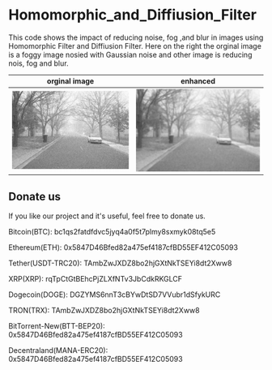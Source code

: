 # Homomorphic_and_Diffiusion_Filter

This code shows the impact of reducing noise, fog ,and blur in images using Homomorphic Filter and Diffiusion Filter. Here on the right the orginal image is a foggy image nosied with Gaussian noise and other image is reducing nois, fog and blur.

orginal image             |  enhanced
:-------------------------:|:-------------------------:
![](https://github.com/bardiadelagah/Homomorphic_and_Diffiusion_Filter/blob/main/noise.jpg)  |  ![](https://github.com/bardiadelagah/Homomorphic_and_Diffiusion_Filter/blob/main/diffusionFilterimg1.jpg)


## Donate us
If you like our project and it's useful, feel free to donate us.

Bitcoin(BTC): bc1qs2fatdfdvc5jyq4a0f5t7plmy8sxmyk08tq5e5

Ethereum(ETH): 0x5847D46Bfed82a475ef4187cfBD55EF412C05093

Tether(USDT-TRC20): TAmbZwJXDZ8bo2hjGXtNkTSEYi8dt2Xww8

XRP(XRP): rqTpCtGtBEhcPjZLXfNTv3JbCdkRKGLCF

Dogecoin(DOGE): DGZYMS6nnT3cBYwDtSD7VVubr1dSfykURC

TRON(TRX): TAmbZwJXDZ8bo2hjGXtNkTSEYi8dt2Xww8

BitTorrent-New(BTT-BEP20): 0x5847D46Bfed82a475ef4187cfBD55EF412C05093

Decentraland(MANA-ERC20): 0x5847D46Bfed82a475ef4187cfBD55EF412C05093
